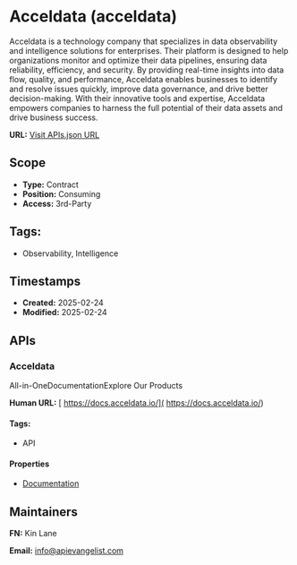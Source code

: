 # Acceldata (acceldata)
Acceldata is a technology company that specializes in data observability and intelligence solutions for enterprises. Their platform is designed to help organizations monitor and optimize their data pipelines, ensuring data reliability, efficiency, and security. By providing real-time insights into data flow, quality, and performance, Acceldata enables businesses to identify and resolve issues quickly, improve data governance, and drive better decision-making. With their innovative tools and expertise, Acceldata empowers companies to harness the full potential of their data assets and drive business success.

**URL:** [Visit APIs.json URL](https://raw.githubusercontent.com/api-evangelist/acceldata/refs/heads/main/apis.yml)

## Scope

- **Type:** Contract 
- **Position:** Consuming 
- **Access:** 3rd-Party 

## Tags:

 - Observability, Intelligence

## Timestamps

- **Created:** 2025-02-24 
- **Modified:** 2025-02-24 

## APIs

### Acceldata
All-in-OneDocumentationExplore Our Products 

**Human URL:** [ https://docs.acceldata.io/]( https://docs.acceldata.io/)


#### Tags:

 - API

#### Properties

- [Documentation]( https://docs.acceldata.io/)

## Maintainers

**FN:** Kin Lane

**Email:** info@apievangelist.com

